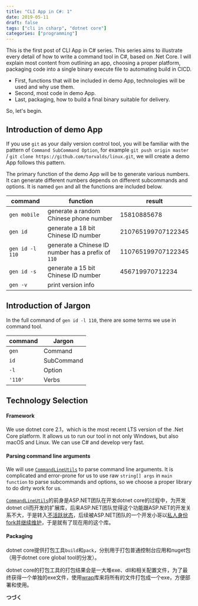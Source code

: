 ```yaml
---
title: "CLI App in C#: 1"
date: 2019-05-11
draft: false
tags: ["cli in csharp", "dotnet core"]
categories: ["programming"]
---
```


This is the first post of CLI App in C# series. This series aims to illustrate every detail of how to write a command tool in C#, based on .Net Core. I will explain most content from outlining an app, choosing a proper platform, packaging code into a single binary execute file to automating build in CICD.

+ First, functions that will be included in demo App, technologies will be used and why use them.
+ Second, most code in demo App.
+ Last, packaging, how to build a final binary suitable for delivery.

So, let's begin.

## Introduction of demo App

If you use `git` as your daily version control tool, you will be familiar with the pattern of `Command SubCommand Option`, for example `git push origin master` / `git clone https://github.com/torvalds/linux.git`, we will create a demo App follows this pattern.

The primary function of the demo App will be to generate various numbers. It can generate different numbers depends on different subcommands and options. It is named `gen` and all the functions are included below.

| command         | function                                           | result             |
| ----            | ----                                               | ----               |
| `gen mobile`    | generate a random Chinese phone number             | 15810885678        |
| `gen id`        | generate a 18 bit Chinese ID number                | 210765199707122345 |
| `gen id -l 110` | generate a Chinese ID number has a prefix of `110` | 110765199707122345 |
| `gen id -s`     | generate a 15 bit Chinese ID number                | 456719970712234    |
| `gen -v`        | print version info                                 |                    |

## Introduction of Jargon

In the full command of `gen id -l 110`, there are some terms we use in command tool.

| command | Jargon     |
| ----    | ----       |
| `gen`   | Command    |
| `id`    | SubCommand |
| `-l`    | Option     |
| `'110'` | Verbs      |

## Technology Selection

#### Framework

We use dotnet core 2.1，which is the most recent LTS version of the .Net Core platform. It allows us to run our tool in not only Windows, but also macOS and Linux. We can use C# and develop very fast.

#### Parsing command line arguments 

We will use [`CommandLineUtils`](https://github.com/natemcmaster/CommandLineUtils) to parse command line arguments. It is complicated and error-prone for us to use raw `string[] args` in `main function` to parse subcommands and options, so we choose a proper library to do dirty work for us.

[`CommandLineUtils`](https://github.com/natemcmaster/CommandLineUtils)的前身是ASP.NET团队在开发dotnet core的过程中，为开发dotnet cli而开发的扩展库，后来ASP.NET团队觉得这个功能跟ASP.NET的开发关系不大，于是转入[不活跃状态](https://github.com/aspnet/Extensions/issues/257#issuecomment-322623120)，后续被ASP.NET团队的一个开发小哥以[私人身份fork并继续维护](https://github.com/aspnet/Extensions/issues/257#issuecomment-326726754)，于是就有了现在用的这个库。

#### Packaging

dotnet core提供打包工具`build`和`pack`，分别用于打包普通控制台应用和nuget包（用于dotnet core global tool的分发）。

dotnet core的打包工具的打包结果会是一大堆exe、dll和相关配置文件，为了最终获得一个单独的exe文件，使用[wrap](https://github.com/dgiagio/warp)库来将所有的文件打包成一个exe，方便部署和使用。

**つづく** 
